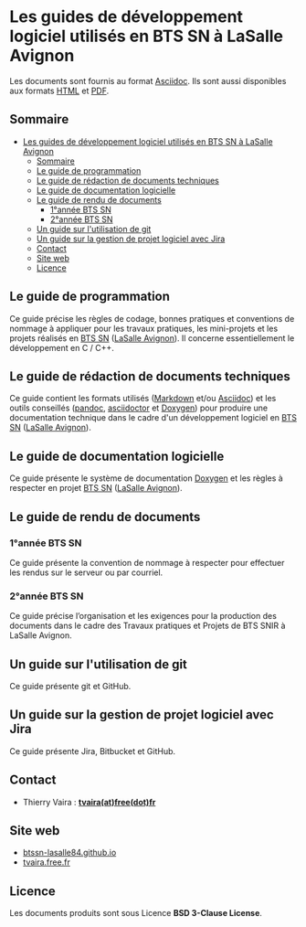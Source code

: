 # Les guides de développement logiciel utilisés en BTS SN à LaSalle Avignon

Les documents sont fournis au format [Asciidoc](https://asciidoc.org/). Ils sont aussi disponibles aux formats [HTML](https://btssn-lasalle84.github.io/guides-developpement-logiciel/) et [PDF](https://btssn-lasalle84.github.io/guides-developpement-logiciel/).

## Sommaire

- [Les guides de développement logiciel utilisés en BTS SN à LaSalle Avignon](#les-guides-de-développement-logiciel-utilisés-en-bts-sn-à-lasalle-avignon)
	- [Sommaire](#sommaire)
	- [Le guide de programmation](#le-guide-de-programmation)
	- [Le guide de rédaction de documents techniques](#le-guide-de-rédaction-de-documents-techniques)
	- [Le guide de documentation logicielle](#le-guide-de-documentation-logicielle)
	- [Le guide de rendu de documents](#le-guide-de-rendu-de-documents)
		- [1°année BTS SN](#1année-bts-sn)
		- [2°année BTS SN](#2année-bts-sn)
	- [Un guide sur l'utilisation de git](#un-guide-sur-lutilisation-de-git)
	- [Un guide sur la gestion de projet logiciel avec Jira](#un-guide-sur-la-gestion-de-projet-logiciel-avec-jira)
	- [Contact](#contact)
	- [Site web](#site-web)
	- [Licence](#licence)

## Le guide de programmation

Ce guide précise les règles de codage, bonnes pratiques et conventions de nommage à appliquer pour les travaux pratiques, les mini-projets et les projets réalisés en [BTS SN](http://www.lasalle84.net/bts-sn.html) ([LaSalle Avignon](http://www.lasalle84.net/)). Il concerne essentiellement le développement en C / C++.

## Le guide de rédaction de documents techniques

Ce guide contient les formats utilisés ([Markdown](https://daringfireball.net/projects/markdown/) et/ou [Asciidoc](https://asciidoc.org/)) et les outils conseillés ([pandoc](https://pandoc.org/), [asciidoctor](https://asciidoctor.org/) et [Doxygen](https://www.doxygen.nl/index.html)) pour produire une documentation technique dans le cadre d'un développement logiciel en [BTS SN](http://www.lasalle84.net/bts-sn.html) ([LaSalle Avignon](http://www.lasalle84.net/)).

## Le guide de documentation logicielle

Ce guide présente le système de documentation [Doxygen](https://www.doxygen.nl/index.html) et les règles à respecter en projet  [BTS SN](http://www.lasalle84.net/bts-sn.html) ([LaSalle Avignon](http://www.lasalle84.net/)).

## Le guide de rendu de documents

### 1°année BTS SN

Ce guide présente la convention de nommage à respecter pour effectuer les rendus sur le serveur ou par courriel.

### 2°année BTS SN

Ce guide précise l’organisation et les exigences pour la production des documents dans le cadre des Travaux pratiques et Projets de BTS SNIR à LaSalle Avignon.

## Un guide sur l'utilisation de git

Ce guide présente git et GitHub.

## Un guide sur la gestion de projet logiciel avec Jira

Ce guide présente Jira, Bitbucket et GitHub.

## Contact

- Thierry Vaira : **[tvaira(at)free(dot)fr](mailto:tvaira@free.fr)**

## Site web

- [btssn-lasalle84.github.io](https://btssn-lasalle84.github.io/guides-developpement-logiciel/)
- [tvaira.free.fr](http://tvaira.free.fr/)
## Licence

Les documents produits sont sous Licence **BSD 3-Clause License**.
